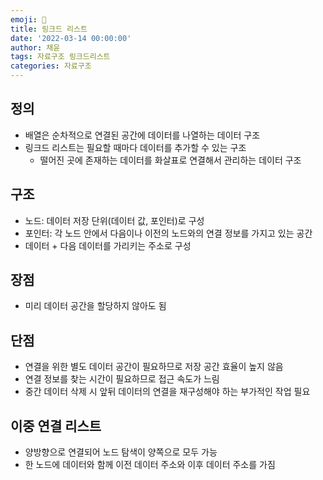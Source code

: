 ```yaml
---
emoji: 🔗
title: 링크드 리스트
date: '2022-03-14 00:00:00'
author: 채윤
tags: 자료구조 링크드리스트
categories: 자료구조
---
```


## 정의

- 배열은 순차적으로 연결된 공간에 데이터를 나열하는 데이터 구조
- 링크드 리스트는 필요할 때마다 데이터를 추가할 수 있는 구조
    - 떨어진 곳에 존재하는 데이터를 화살표로 연결해서 관리하는 데이터 구조

## 구조

- 노드: 데이터 저장 단위(데이터 값, 포인터)로 구성
- 포인터: 각 노드 안에서 다음이나 이전의 노드와의 연결 정보를 가지고 있는 공간
- 데이터 + 다음 데이터를 가리키는 주소로 구성

## 장점

- 미리 데이터 공간을 할당하지 않아도 됨

## 단점

- 연결을 위한 별도 데이터 공간이 필요하므로 저장 공간 효율이 높지 않음
- 연결 정보를 찾는 시간이 필요하므로 접근 속도가 느림
- 중간 데이터 삭제 시 앞뒤 데이터의 연결을 재구성해야 하는 부가적인 작업 필요

## 이중 연결 리스트

- 양방향으로 연결되어 노드 탐색이 양쪽으로 모두 가능
- 한 노드에 데이터와 함께 이전 데이터 주소와 이후 데이터 주소를 가짐
